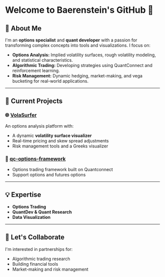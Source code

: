 # Welcome to Baerenstein's GitHub 👋  

## 🚀 About Me  
I'm an **options specialist** and **quant developer** with a passion for transforming complex concepts into tools and visualizations. I focus on:  
- **Options Analysis:** Implied volatility surfaces, rough volatility modeling, and statistical characteristics.  
- **Algorithmic Trading:** Developing strategies using QuantConnect and reinforcement learning.  
- **Risk Management:** Dynamic hedging, market-making, and vega bucketing for real-world applications.  

---

## 🔧 Current Projects  
### 🌐 [VolaSurfer](#)
An options analysis platform with:  
- A dynamic **volatility surface visualizer**  
- Real-time pricing and skew spread adjustments  
- Risk management tools and a Greeks visualizer  

### 🤖 [qc-options-framework]()
- Options trading framework built on Quantconnect
- Support options and futures options

---

## 💡 Expertise  
- **Options Trading**  
- **QuantDev & Quant Research**  
- **Data Visualization**  

---

## 🤝 Let's Collaborate  
I'm interested in partnerships for:  
- Algorithmic trading research  
- Building financial tools  
- Market-making and risk management  

  